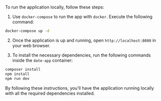 To run the application locally, follow these steps:

1. Use `docker-compose` to run the app with `docker`. Execute the following command:
```bash
docker-compose up -d
```

2. Once the application is up and running, open `http://localhost:8080` in your web browser.

3. To install the necessary dependencies, run the following commands inside the `date-app` container:

```bash
composer install
npm install
npm run dev
```

By following these instructions, you'll have the application running locally with all the required dependencies installed.

